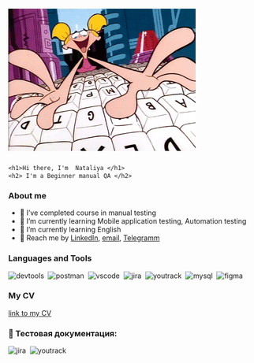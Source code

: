 
![Header](https://github.com/NataliyaLeonova/NataliyaLeonova/blob/main/assets/Klq.gif)

###
    <h1>Hi there, I'm  Nataliya </h1>
    <h2> I'm a Beginner manual QA </h2>


### About me
- :monocle_face: I’ve completed course in manual testing
- :monocle_face: I’m currently learning Mobile application testing, Automation testing
- :monocle_face: I’m currently learning English
- :triumph: Reach me by [LinkedIn](https://www.linkedin.com/in/%D0%BB%D0%B5%D0%BE%D0%BD%D0%BE%D0%B2%D0%B0-%D0%BD%D0%B0%D1%82%D0%B0%D0%BB%D0%B8%D1%8F-1bb010a8/), [email](mailto:nataliyaleonova76@gmailcom), [Telegramm](https://t.me/NataliyaMLeonova)

### Languages and Tools
<div>
  <img src="https://d33wubrfki0l68.cloudfront.net/38b5c953a4667366685d55db55d057c86db1fc54/a0fdc/static/acae6b24d940347661ca901ea07f47c1/chrome-dev-logo-icon.png" title="devtools" alt="devtools" width="40" height="40"/>&nbsp
  <img src="https://seeklogo.com/images/P/postman-logo-0087CA0D15-seeklogo.com.png" title="postman" alt="postman" width="40" height="40"/>&nbsp
  <img src="https://cdn.jsdelivr.net/gh/devicons/devicon/icons/vscode/vscode-original.svg" title="vscode" alt="vscode" width="40" height="40"/>&nbsp
  <img src="https://cdn.jsdelivr.net/gh/devicons/devicon/icons/jira/jira-original.svg" title="jira" alt="jira" width="40" height="40"/>&nbsp
  <img src="https://upload.wikimedia.org/wikipedia/commons/thumb/8/8d/YouTrack_Icon.svg/1024px-YouTrack_Icon.svg.png?20200803082248" title="youtrack" alt="youtrack" width="40" height="40"/>&nbsp
  <img src="https://cdn.jsdelivr.net/gh/devicons/devicon/icons/mysql/mysql-original.svg" title="mysql" alt="mysql" width="40" height="40"/>&nbsp
  <img src="https://cdn.jsdelivr.net/gh/devicons/devicon/icons/figma/figma-original.svg" title="figma" alt="figma" width="40" height="40"/>&nbsp
</div>


  ### My CV
  [link to my CV](https://docs.google.com/document/d/1NP_X5-CeG0qNURQgh1jGoy-myAFwnFSziyFO9Qd0Sac/edit?usp=sharing)

  ### 📁 Тестовая документация:

  <div>
  <img src="https://cdn.jsdelivr.net/gh/devicons/devicon/icons/jira/jira-original.svg" title="jira" alt="jira" width="40" height="40"/>&nbsp
  <img src="https://upload.wikimedia.org/wikipedia/commons/thumb/8/8d/YouTrack_Icon.svg/1024px-YouTrack_Icon.svg.png?20200803082248" title="youtrack" alt="youtrack" width="40" height="40"/>&nbsp
  
  
</div>











[def]: https://img.shields.io/badge/-<Jira>-<COLOR>
[def2]: https://github.com/NataliyaLeonova/NataliyaLeonova/blob/main/assets/Klq.gif